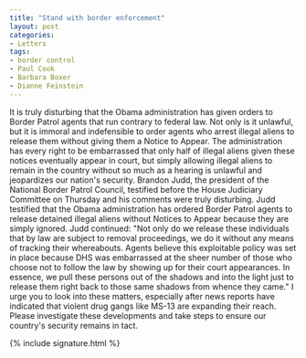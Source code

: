 ```yaml
---
title: "Stand with border enforcement"
layout: post
categories:
- Letters
tags:
- border control
- Paul Cook
- Barbara Boxer
- Dianne Feinstein
---
```


It is truly disturbing that the Obama administration has given orders to Border Patrol agents that run contrary to federal law. Not only is it unlawful, but it is immoral and indefensible to order agents who arrest illegal aliens to release them without giving them a Notice to Appear. The administration has every right to be embarrassed that only half of illegal aliens given these notices eventually appear in court, but simply allowing illegal aliens to remain in the country without so much as a hearing is unlawful and jeopardizes our nation's security. Brandon Judd, the president of the National Border Patrol Council, testified before the House Judiciary Committee on Thursday and his comments were truly disturbing. Judd testified that the Obama administration has ordered Border Patrol agents to release detained illegal aliens without Notices to Appear because they are simply ignored. Judd continued: "Not only do we release these individuals that by law are subject to removal proceedings, we do it without any means of tracking their whereabouts. Agents believe this exploitable policy was set in place because DHS was embarrassed at the sheer number of those who choose not to follow the law by showing up for their court appearances. In essence, we pull these persons out of the shadows and into the light just to release them right back to those same shadows from whence they came." I urge you to look into these matters, especially after news reports have indicated that violent drug gangs like MS-13 are expanding their reach. Please investigate these developments and take steps to ensure our country's security remains in tact.

{% include signature.html %}
